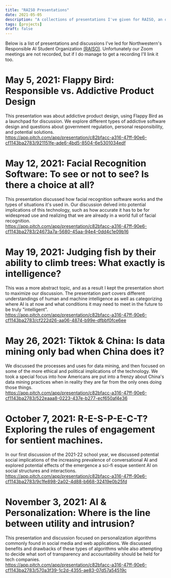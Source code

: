 ```yaml
---
title: "RAISO Presentations"
date: 2021-05-05
description: "A collections of presentations I've given for RAISO, an organization promoting responsible AI usage."
tags: [projects]
draft: false
---
```

Below is a list of presentations and discussions I've led for Northwestern's Responsible AI Student Organization [(RAISO)](https://raiso.org/). Unfortunately our Zoom meetings are not recorded, but if I do manage to get a recording I'll link it too.

# May 5, 2021: Flappy Bird: Responsible vs. Addictive Product Design

This presentation was about addictive product design, using Flappy Bird as a launchpad for discussion. We explore different types of addictive software design and questions about government regulation, personal responsibility, and potential solutions.
\
https://app.pitch.com/app/presentation/c82bfacc-a316-47ff-90e6-cf1143ba2783/921151fe-ade6-4bd5-8504-6e5301034edf

# May 12, 2021: Facial Recognition Software: To see or not to see? Is there a choice at all?

This presentation discussed how facial recognition software works and the types of situations it's used in. Our discussion delved into potential implications of this technology, such as how accurate it has to be for widespread use and realizing that we are already in a world full of facial recognition.
\
https://app.pitch.com/app/presentation/c82bfacc-a316-47ff-90e6-cf1143ba2783/24673a7a-5680-45aa-94e4-0dd4c1e09b16

# May 19, 2021: Judging fish by their ability to climb trees: What exactly is intelligence?

This was a more abstract topic, and as a result I kept the presentation short to maximize our discussion. The presentation part covers different understandings of human and machine intelligence as well as categorizing where AI is at now and what conditions it may need to meet in the future to be truly "intelligent".
\
https://app.pitch.com/app/presentation/c82bfacc-a316-47ff-90e6-cf1143ba2783/cf222d26-aa06-4874-b99e-dfbbf0fce6ee

# May 26, 2021: Tiktok & China: Is data mining only bad when China does it?

We discussed the processes and uses for data mining, and then focused on some of the more ethical and political implications of the technology. We took a special focus into how Americans are put into a frenzy about China's data mining practices when in reality they are far from the only ones doing those things.
\
https://app.pitch.com/app/presentation/c82bfacc-a316-47ff-90e6-cf1143ba2783/522eaaa8-0223-437e-b277-ecf650af4e36

# October 7, 2021: R-E-S-P-E-C-T? Exploring the rules of engagement for sentient machines.

In our first discussion of the 2021-22 school year, we discussed potential social implications of the increasing prevalence of conversational AI and explored potential effects of the emergence a sci-fi esque sentient AI on social structures and interactions.
\
https://app.pitch.com/app/presentation/c82bfacc-a316-47ff-90e6-cf1143ba2783/9c1fe898-2a02-4d88-b668-32419e0b25fd

# November 3, 2021: AI & Personalization: Where is the line between utility and intrusion?

This presentation and discussion focused on personalization algorithms commonly found in social media and web applications. We discussed benefits and drawbacks of these types of algorithms while also attempting to decide what sort of transparency and accountability should be held for tech companies.
\
https://app.pitch.com/app/presentation/c82bfacc-a316-47ff-90e6-cf1143ba2783/570a3f39-1c2d-4355-ae83-07d57a54519c
